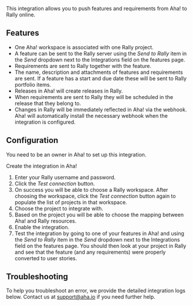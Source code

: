 This integration allows you to push features and requirements from Aha! to Rally online.

## Features

* One Aha! workspace is associated with one Rally project.
* A feature can be sent to the Rally server using the _Send to Rally_ item in the _Send_ dropdown next to the Integrations field on the features page.
* Requirements are sent to Rally together with the feature.
* The name, description and attachments of features and requirements are sent. If a feature has a start and due date these will be sent to Rally portfolio items.
* Releases in Aha! will create releases in Rally.
* When requirements are sent to Rally they will be scheduled in the release that they belong to. 
* Changes in Rally will be immediately reflected in Aha! via the webhook. Aha! will automatically install the necessary webhook when the integration is configured.

## Configuration

You need to be an owner in Aha! to set up this integration.

Create the integration in Aha!

1. Enter your Rally username and password.
2. Click the _Test connection_ button.
3. On success you will be able to choose a Rally workspace. After choosing the workspace, click the _Test connection_ button again to populate the list of projects in that workspace.
4. Choose the project to integrate with. 
5. Based on the project you will be able to choose the mapping between Aha! and Rally resources.
6. Enable the integration.
7. Test the integration by going to one of your features in Aha! and using the _Send to Rally_ item in the _Send_ dropdown next to the Integrations field on the features page. You should then look at your project in Rally and see that the feature (and any requirements) were properly converted to user stories.

## Troubleshooting

To help you troubleshoot an error, we provide the detailed integration logs below. Contact us at support@aha.io if you need further help.
